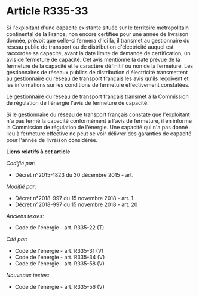 # Article R335-33

Si l'exploitant d'une capacité existante située sur le territoire métropolitain continental de la France, non encore
certifiée pour une année de livraison donnée, prévoit que celle-ci fermera d'ici là, il transmet au gestionnaire du réseau
public de transport ou de distribution d'électricité auquel est raccordée sa capacité, avant la date limite de demande de
certification, un avis de fermeture de capacité. Cet avis mentionne la date prévue de la fermeture de la capacité et le
caractère définitif ou non de la fermeture. Les gestionnaires de réseaux publics de distribution d'électricité transmettent
au gestionnaire du réseau de transport français les avis qu'ils reçoivent et les informations sur les conditions de fermeture
effectivement constatées.

Le gestionnaire du réseau de transport français transmet à la Commission de régulation de l'énergie l'avis de fermeture de
capacité.

Si le gestionnaire du réseau de transport français constate que l'exploitant n'a pas fermé la capacité conformément à l'avis
de fermeture, il en informe la Commission de régulation de l'énergie. Une capacité qui n'a pas donné lieu à fermeture
effective ne peut se voir délivrer des garanties de capacité pour l'année de livraison considérée.

**Liens relatifs à cet article**

_Codifié par_:

  - Décret n°2015-1823 du 30 décembre 2015 - art.

_Modifié par_:

  - Décret n°2018-997 du 15 novembre 2018 - art. 1
  - Décret n°2018-997 du 15 novembre 2018 - art. 20

_Anciens textes_:

  - Code de l'énergie - art. R335-22 (T)

_Cité par_:

  - Code de l'énergie - art. R335-31 (V)
  - Code de l'énergie - art. R335-34 (V)
  - Code de l'énergie - art. R335-58 (V)

_Nouveaux textes_:

  - Code de l'énergie - art. R335-56 (V)
